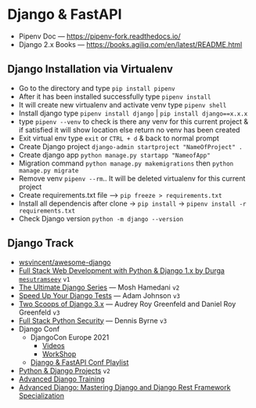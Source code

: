 # Django & FastAPI

- Pipenv Doc — https://pipenv-fork.readthedocs.io/
- Django 2.x Books — https://books.agiliq.com/en/latest/README.html

## Django Installation via Virtualenv

- Go to the directory and type `pip install pipenv`
- After it has been installed successfully type `pipenv install`
- It will create new virtualenv and activate venv type `pipenv shell`
- Install django type `pipenv install django` | `pip install django==x.x.x`
- type `pipenv --venv` to check is there any venv for this current project & if satisfied it will show location else return no venv has been created
- Exit virtual env type `exit` or `CTRL + d` & back to normal prompt
- Create Django project `django-admin startproject "NameOfProject" .`
- Create django app `python manage.py startapp "NameofApp"`
- Migration command `python manage.py makemigrations` then `python manage.py migrate`
- Remove venv `pipenv --rm`.. It will be deleted virtualenv for this current project
- Create requirements.txt file --> `pip freeze > requirements.txt`
- Install all dependencis after clone -> `pip install` -> `pipenv install -r requirements.txt`
- Check Django version `python -m django --version`

## Django Track

- [wsvincent/awesome-django](https://github.com/wsvincent/awesome-django)
- [Full Stack Web Development with Python & Django 1.x by Durga `mesutramseey`](https://www.youtube.com/playlist?list=PL1pDVBmUq2HS_Uri7Begq3aOBLlFQ52pp) `v1`
- [The Ultimate Django Series](https://codewithmosh.com/p/the-ultimate-django-series) — Mosh Hamedani `v2`
- [Speed Up Your Django Tests](https://adamchainz.gumroad.com/l/suydt) — Adam Johnson `v3`
- [Two Scoops of Django 3.x](https://www.feldroy.com/books/two-scoops-of-django-3-x) — Audrey Roy Greenfeld and Daniel Roy Greenfeld `v3`
- [Full Stack Python Security](https://www.manning.com/books/full-stack-python-security) — Dennis Byrne `v3`
- Django Conf
    - DjangoCon Europe 2021
        - [Videos](https://www.youtube.com/playlist?list=PLY_che_OEsX0C5IkZcqPlrbKvce178kFD)
        - [WorkShop](https://www.youtube.com/playlist?list=PLY_che_OEsX2KIIqShIrNgoxvBgNJP_ye)
    - [Django & FastAPI Conf Playlist](https://www.youtube.com/playlist?list=PLshEJn4_ZJAawWMcHoHM_zTKCzjkgSnFY)
- [Python & Django Projects](https://www.youtube.com/playlist?list=PLshEJn4_ZJAYffGl55VlOWJYoKIK7bzjv) `v2`
- [Advanced Django Training](https://django-advanced-training.readthedocs.io/en/latest/)
- [Advanced Django: Mastering Django and Django Rest Framework Specialization](https://www.coursera.org/specializations/codio-advanced-django-and-django-rest-framework)
